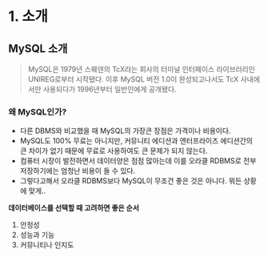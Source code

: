 # 1. 소개

## MySQL 소개
> MySQL은 1979년 스웨덴의 TcX라는 회사의 
> 터미널 인터페이스 라이브러리인 UNIREG로부터 시작됐다.
> 이후 MySQL 버전 1.0이 완성되고나서도 TcX 사내에서만 사용되다가
> 1996년부터 일반인에게 공개됐다.


### 왜 MySQL인가?
- 다른 DBMS와 비교했을 때 MySQL의 가장큰 장점은 가격이나 비용이다.
- MySQL도 100% 무료는 아니지만, 커뮤니티 에디션과 엔터프라이즈 에디션간의 큰 차이가 없기 때문에 무료로 사용하여도 큰 문제가 되지 않는다.
- 컴퓨터 시장이 발전하면서 데이터양은 점점 많아는데 이를 오라클 RDBMS로 전부 저장하기에는 엄청난 비용이 들 수 있다.
- 그렇다고해서 오라클 RDBMS보다 MySQL이 무조건 좋은 것은 아니다. 뭐든 상황에 맞게.. 


**데이터베이스를 선택할 때 고려하면 좋은 순서**
1. 안정성
2. 성능과 기능
3. 커뮤니티나 인지도
